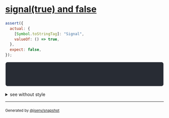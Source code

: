 # [signal(true) and false](../../wrapped_value.test.js#L177)

```js
assert({
  actual: {
    [Symbol.toStringTag]: "Signal",
    valueOf: () => true,
  },
  expect: false,
});
```

![img](throw.svg)

<details>
  <summary>see without style</summary>

```console
AssertionError: actual and expect are different

actual: Signal(true)
expect: false
```

</details>

---
<sub>
  Generated by <a href="https://github.com/jsenv/core/tree/main/packages/independent/snapshot">@jsenv/snapshot</a>
</sub>